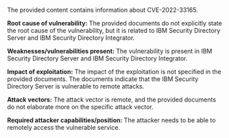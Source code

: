 The provided content contains information about CVE-2022-33165.

**Root cause of vulnerability:**
The provided documents do not explicitly state the root cause of the vulnerability, but it is related to IBM Security Directory Server and IBM Security Directory Integrator.

**Weaknesses/vulnerabilities present:**
The vulnerability is present in IBM Security Directory Server and IBM Security Directory Integrator.

**Impact of exploitation:**
The impact of the exploitation is not specified in the provided documents. The documents indicate that the IBM Security Directory Server is vulnerable to remote attacks.

**Attack vectors:**
The attack vector is remote, and the provided documents do not elaborate more on the specific attack vector.

**Required attacker capabilities/position:**
The attacker needs to be able to remotely access the vulnerable service.